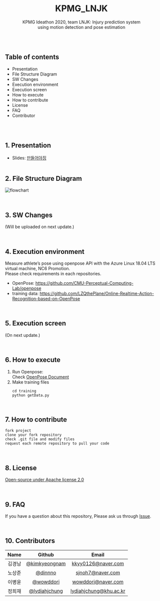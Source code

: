 <div align="center">
  <h1 align="center">KPMG_LNJK</h1>
  <p align="center">
  </p>
  <p align="center">
    KPMG Ideathon 2020, team LNJK: Injury prediction system<br>using motion detection and pose estimation<br>
  </p>
</div>


<br><br>


## Table of contents
* Presentation
* File Structure Diagram
* SW Changes
* Execution environment
* Execution screen
* How to execute
* How to contribute
* License
* FAQ
* Contributor

<br><br>

## 1. Presentation
* Slides: [만들어야징](올려야징)
<br><br>

## 2. File Structure Diagram
![flowchart](https://user-images.githubusercontent.com/38764035/74905504-ba893780-53f1-11ea-9025-02e3505e49e7.png)

<br>

## 3. SW Changes
(Will be uploaded on next update.)

<br>

## 4. Execution environment 
Measure athlete’s pose using openpose API with the Azure Linux 18.04 LTS virtual machine, NC6 Promotion.  
Please check requirements in each repositories.
* OpenPose: https://github.com/CMU-Perceptual-Computing-Lab/openpose
* training data: https://github.com/LZQthePlane/Online-Realtime-Action-Recognition-based-on-OpenPose

<br>

## 5. Execution screen
(On next update.)

<br>

## 6. How to execute
1. Run Openpose:  
   Check [OpenPose Document](https://github.com/CMU-Perceptual-Computing-Lab/openpose/tree/master/doc)
2. Make training files
   ```
   cd training 
   python getData.py 
   ```
<br>

## 7. How to contribute
```
fork project
clone your fork repository
check .git file and modify files
request each remote repository to pull your code
```
<br>

## 8. License
[Open-source under Apache license 2.0](https://tldrlegal.com/license/apache-license-2.0-(apache-2.0))

<br>

## 9. FAQ
If you have a question about this repository, Please ask us through [Issue](https://github.com/lydiahjchung/KPMG_LNJK/issues).

<br>

## 10. Contributors
|Name|Github|Email|
|:--:|:--:|:--:|
|김경남|[@kimkyeongnam](https://github.com/kimkyeongnam)|kkyy0126@naver.com|
|노상준|[@dinnno](https://github.com/dinnno)|sjnoh7@naver.com|
|이병윤|[@wowddori](https://github.com/wowddori)|wowddori@naver.com|
|정희재|[@lydiahjchung](https://github.com/lydiahjchung)|lydiahjchung@khu.ac.kr|
